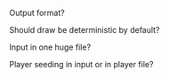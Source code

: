 Output format?

Should draw be deterministic by default?

Input in one huge file?

Player seeding in input or in player file?